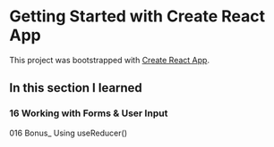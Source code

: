 # Getting Started with Create React App

This project was bootstrapped with [Create React App](https://github.com/facebook/create-react-app).

## In this section I learned
### 16 Working with Forms & User Input
016 Bonus_ Using useReducer()